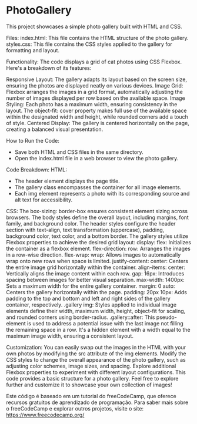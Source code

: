 # PhotoGallery
This project showcases a simple photo gallery built with HTML and CSS.


Files:
index.html: This file contains the HTML structure of the photo gallery.
styles.css: This file contains the CSS styles applied to the gallery for formatting and layout.

Functionality:
The code displays a grid of cat photos using CSS Flexbox. Here's a breakdown of its features:

Responsive Layout: The gallery adapts its layout based on the screen size, ensuring the photos are displayed neatly on various devices.
Image Grid: Flexbox arranges the images in a grid format, automatically adjusting the number of images displayed per row based on the available space.
Image Styling: Each photo has a maximum width, ensuring consistency in the layout. The object-fit: cover property makes full use of the available space within the designated width and height, while rounded corners add a touch of style.
Centered Display: The gallery is centered horizontally on the page, creating a balanced visual presentation.

How to Run the Code:
- Save both HTML and CSS files in the same directory.
- Open the index.html file in a web browser to view the photo gallery.


Code Breakdown:
HTML:
- The header element displays the page title.
- The gallery class encompasses the container for all image elements.
- Each img element represents a photo with its corresponding source and alt text for accessibility.

CSS:
The box-sizing: border-box ensures consistent element sizing across browsers.
The body styles define the overall layout, including margins, font family, and background color.
The header styles configure the header section with text-align, text transformation (uppercase), padding, background color, text color, and a bottom border.
The gallery styles utilize Flexbox properties to achieve the desired grid layout:
display: flex: Initializes the container as a flexbox element.
flex-direction: row: Arranges the images in a row-wise direction.
flex-wrap: wrap: Allows images to automatically wrap onto new rows when space is limited.
justify-content: center: Centers the entire image grid horizontally within the container.
align-items: center: Vertically aligns the image content within each row.
gap: 16px: Introduces spacing between images for better visual separation.
max-width: 1400px: Sets a maximum width for the entire gallery container.
margin: 0 auto: Centers the gallery horizontally within the page.
padding: 20px 10px: Adds padding to the top and bottom and left and right sides of the gallery container, respectively.
.gallery img: Styles applied to individual image elements define their width, maximum width, height, object-fit for scaling, and rounded corners using border-radius.
.gallery::after: This pseudo-element is used to address a potential issue with the last image not filling the remaining space in a row. It's a hidden element with a width equal to the maximum image width, ensuring a consistent layout.

Customization:
You can easily swap out the images in the HTML with your own photos by modifying the src attribute of the img elements.
Modify the CSS styles to change the overall appearance of the photo gallery, such as adjusting color schemes, image sizes, and spacing.
Explore additional Flexbox properties to experiment with different layout configurations.
This code provides a basic structure for a photo gallery. Feel free to explore further and customize it to showcase your own collection of images!

Este código é baseado em um tutorial do freeCodeCamp, que oferece recursos gratuitos de aprendizado de programação. Para saber mais sobre o freeCodeCamp e explorar outros projetos, visite o site: https://www.freecodecamp.org/
